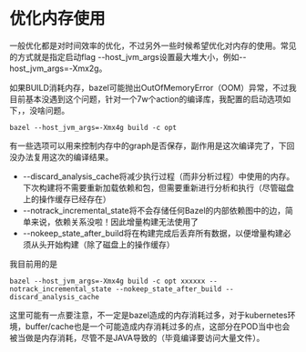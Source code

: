 # 优化内存使用

一般优化都是对时间效率的优化，不过另外一些时候希望优化对内存的使用。常见的方式就是指定启动flag --host\_jvm\_args设置最大堆大小，例如--host\_jvm\_args=-Xmx2g。

如果BUILD消耗内存，bazel可能抛出OutOfMemoryError（OOM）异常，不过我目前基本没遇到这个问题，针对一个7w个action的编译库，我配置的启动选项如下，，没啥问题。

```shellscript
bazel --host_jvm_args=-Xmx4g build -c opt
```



有一些选项可以用来控制内存中的graph是否保存，副作用是这次编译完了，下回没办法复用这次的编译结果。



* \--discard\_analysis\_cache将减少执行过程（而非分析过程）中使用的内存。下次构建将不需要重新加载依赖和包，但需要重新进行分析和执行（尽管磁盘上的操作缓存已经存在）
* \--notrack\_incremental\_state将不会存储任何Bazel的内部依赖图中的边，简单来说，依赖关系没啦！因此增量构建无法使用了
* \--nokeep\_state\_after\_build将在构建完成后丢弃所有数据，以便增量构建必须从头开始构建（除了磁盘上的操作缓存）

我目前用的是

```shellscript
bazel --host_jvm_args=-Xmx4g build -c opt xxxxxx --notrack_incremental_state --nokeep_state_after_build --discard_analysis_cache
```

这里可能有一点要注意，不一定是bazel造成的内存消耗过多，对于kubernetes环境，buffer/cache也是一个可能造成内存消耗过多的点，这部分在POD当中也会被当做是内存消耗，尽管不是JAVA导致的（毕竟编译要访问大量文件）。
